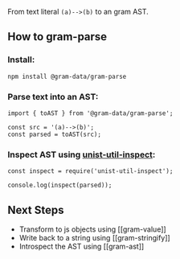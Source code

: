 From text literal `(a)-->(b)` to an gram AST. 

## How to gram-parse

### Install:

```
npm install @gram-data/gram-parse
```

### Parse text into an AST:

```
import { toAST } from '@gram-data/gram-parse'; 

const src = '(a)-->(b)';
const parsed = toAST(src);
```

### Inspect AST using [unist-util-inspect](https://github.com/syntax-tree/unist-util-inspect):

```
const inspect = require('unist-util-inspect');

console.log(inspect(parsed));
```

## Next Steps

- Transform to js objects using [[gram-value]]
- Write back to a string using [[gram-stringify]]
- Introspect the AST using [[gram-ast]]
